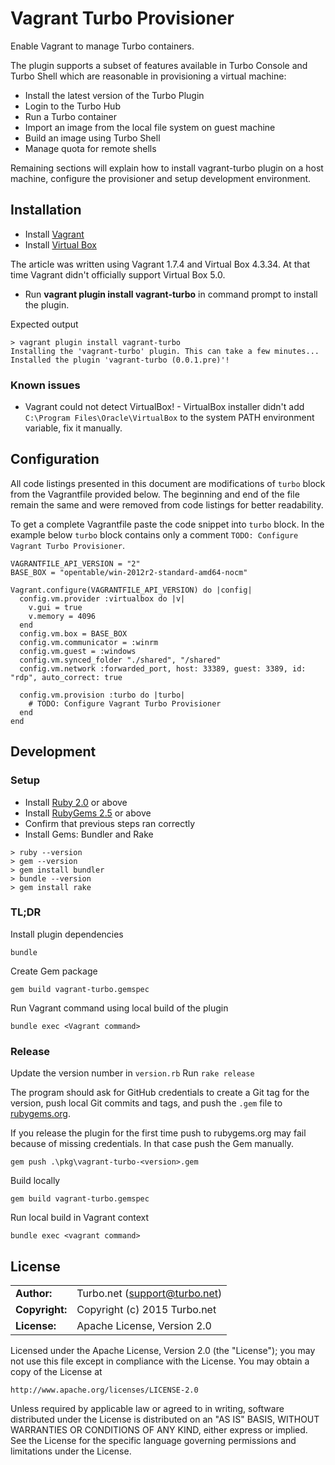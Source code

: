 # Vagrant Turbo Provisioner
Enable Vagrant to manage Turbo containers.

The plugin supports a subset of features available in Turbo Console and Turbo Shell which are reasonable in provisioning a virtual machine:
* Install the latest version of the Turbo Plugin
* Login to the Turbo Hub
* Run a Turbo container
* Import an image from the local file system on guest machine
* Build an image using Turbo Shell
* Manage quota for remote shells

Remaining sections will explain how to install vagrant-turbo plugin on a host machine, configure the provisioner and setup development environment.

## Installation
* Install [Vagrant](vagrantup.com/downloads)
* Install [Virtual Box](https://www.virtualbox.org/)

The article was written using Vagrant 1.7.4 and Virtual Box 4.3.34. At that time Vagrant didn't officially support Virtual Box 5.0.

* Run **vagrant plugin install vagrant-turbo** in command prompt to install the plugin.

Expected output
```
> vagrant plugin install vagrant-turbo
Installing the 'vagrant-turbo' plugin. This can take a few minutes...
Installed the plugin 'vagrant-turbo (0.0.1.pre)'!
```

### Known issues
* Vagrant could not detect VirtualBox! - VirtualBox installer didn't add `C:\Program Files\Oracle\VirtualBox` to the system PATH environment variable, fix it manually.

## Configuration

All code listings presented in this document are modifications of `turbo` block from the Vagrantfile provided below.
The beginning and end of the file remain the same and were removed from code listings for better readability.

To get a complete Vagrantfile paste the code snippet into `turbo` block.
In the example below `turbo` block contains only a comment `TODO: Configure Vagrant Turbo Provisioner`.

```
VAGRANTFILE_API_VERSION = "2"
BASE_BOX = "opentable/win-2012r2-standard-amd64-nocm"

Vagrant.configure(VAGRANTFILE_API_VERSION) do |config|
  config.vm.provider :virtualbox do |v|
    v.gui = true
	v.memory = 4096
  end
  config.vm.box = BASE_BOX
  config.vm.communicator = :winrm
  config.vm.guest = :windows
  config.vm.synced_folder "./shared", "/shared"
  config.vm.network :forwarded_port, host: 33389, guest: 3389, id: "rdp", auto_correct: true

  config.vm.provision :turbo do |turbo|
    # TODO: Configure Vagrant Turbo Provisioner
  end
end
```

## Development

### Setup
* Install [Ruby 2.0](http://railsinstaller.org/en) or above
* Install [RubyGems 2.5](https://rubygems.org/pages/download#formats) or above
* Confirm that previous steps ran correctly
* Install Gems: Bundler and Rake
```
> ruby --version
> gem --version
> gem install bundler
> bundle --version
> gem install rake
```

### TL;DR
Install plugin dependencies
```
bundle
```
Create Gem package
```
gem build vagrant-turbo.gemspec
```
Run Vagrant command using local build of the plugin
```
bundle exec <Vagrant command>
```

### Release
Update the version number in `version.rb`
Run `rake release`

The program should ask for GitHub credentials to create a Git tag for the version, push local Git commits and tags, and push the `.gem` file to [rubygems.org](https://rubygems.org).

If you release the plugin for the first time push to rubygems.org may fail because of missing credentials. In that case push the Gem manually.
```
gem push .\pkg\vagrant-turbo-<version>.gem
```

Build locally
```
gem build vagrant-turbo.gemspec
```

Run local build in Vagrant context
```
bundle exec <vagrant command>
```

## License
|                      |                                          |
|:---------------------|:-----------------------------------------|
| **Author:**          | Turbo.net (<support@turbo.net>)
| **Copyright:**       | Copyright (c) 2015 Turbo.net
| **License:**         | Apache License, Version 2.0

Licensed under the Apache License, Version 2.0 (the "License"); you may not use this file except in compliance with the License. You may obtain a copy of the License at

	http://www.apache.org/licenses/LICENSE-2.0

Unless required by applicable law or agreed to in writing, software distributed under the License is distributed on an "AS IS" BASIS, WITHOUT WARRANTIES OR CONDITIONS OF ANY KIND, either express or implied. See the License for the specific language governing permissions and limitations under the License.
